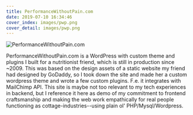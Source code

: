 ```yaml
---
title: PerformanceWithoutPain.com
date: 2019-07-10 16:34:46
cover_index: images/pwp.png
cover_detail: images/pwp.png
---
```


![PerformanceWithoutPain.com](/images/pwp.png)

PerformanceWithoutPain.com is a WordPress with custom theme and plugins I built for a nutritionist friend, which is still in production since ~2009. This was based on the design assets of a static website my friend had designed by GoDaddy, so I took down the site and made her a custom wordpress theme and wrote a few custom plugins. F.e. it integrates with MailChimp API. This site is maybe not too relevant to my tech experiences in backend, but I reference it here as demo of my commitment to frontend craftsmanship and making the web work empathically for real people functioning as cottage-industries--using plain ol' PHP/Mysql/Wordpress.
